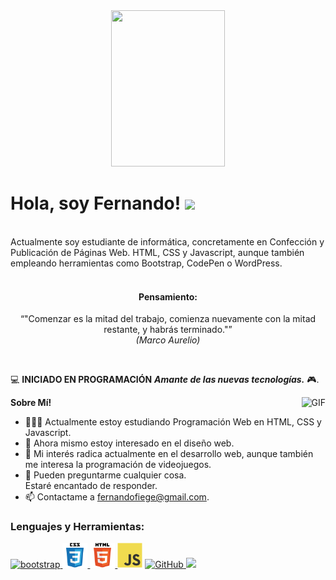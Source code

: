 <div align="center"><img src="https://github.com/Mo-Alsehli/Mo-Alsehli/assets/98949843/7b841857-16fb-422d-9297-be42e3eaf3a9" height = 250px width = 60%  /></div>

# Hola, soy Fernando! <img src="https://media.giphy.com/media/hVa6t0WpoDOk7Pxb7l/giphy.gif" width="50">
<br/>
Actualmente soy estudiante de informática, concretamente en Confección y Publicación de Páginas Web. HTML, CSS y Javascript, aunque también empleando herramientas como Bootstrap, CodePen o WordPress.
<br/>
<br/>

<h4 align="center">Pensamiento:</h4>
<p align="center"><q>"Comenzar es la mitad del trabajo, comienza nuevamente con la mitad restante, y habrás terminado."</q><br><i align="center">(Marco Aurelio)</i></p><br>




 💻​ **INICIADO EN PROGRAMACIÓN**  ***Amante de las nuevas tecnologías.*** 🎮​.
 
<img align="right" alt="GIF" src="https://media1.giphy.com/media/v1.Y2lkPTc5MGI3NjExam80dDJtMG44Z3ZiNjMzczdwd3h4b3AwZzhlcHYybDJ5azF1NXR4aCZlcD12MV9pbnRlcm5hbF9naWZfYnlfaWQmY3Q9Zw/tDfClZn3KzGpSL2PXk/giphy.gif"/>
  

**Sobre Mí!**

- 👨🏽‍💻 Actualmente estoy estudiando Programación Web en HTML, CSS y Javascript.
- 🌱 Ahora mismo estoy interesado en el diseño web. 
- 🤔 Mi interés radica actualmente en el desarrollo web, aunque también me interesa la programación de videojuegos.
- 💬 Pueden preguntarme cualquier cosa.<br>Estaré encantado de responder.
- 📫 Contactame a [fernandofiege@gmail.com](mailto:fernandofiege@gmail.com).

<h3 align="left">Lenguajes y Herramientas:</h3>
<p align="left"> <a href="https://getbootstrap.com" target="_blank" rel="noreferrer"> <img src="https://cdn.jsdelivr.net/gh/devicons/devicon@latest/icons/bootstrap/bootstrap-original.svg" alt="bootstrap" width="40" height="40"/> <img src="https://raw.githubusercontent.com/devicons/devicon/master/icons/css3/css3-original-wordmark.svg" alt="css3" width="40" height="40"/> </a> <a href="https://git-scm.com/" target="_blank" rel="noreferrer">  <img src="https://raw.githubusercontent.com/devicons/devicon/master/icons/html5/html5-original-wordmark.svg" alt="html5" width="40" height="40"/> </a> <img src="https://raw.githubusercontent.com/devicons/devicon/master/icons/javascript/javascript-original.svg" alt="javascript" width="40" height="40"/> </a> <a href="https://github.com/" target="_blank" rel="noreferrer" </a> 
<img src="https://cdn.jsdelivr.net/gh/devicons/devicon@latest/icons/github/github-original.svg" alt="GitHub" width="40" height="40"/> <a href="https://code.visualstudio.com/" target="_blank" rel="noreferrer"></a> <img src="https://cdn.jsdelivr.net/gh/devicons/devicon@latest/icons/vscode/vscode-original.svg" widht="40" height="40"> </p><br>
             
            
            





